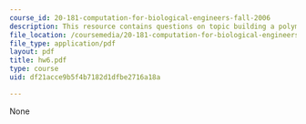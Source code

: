 ```yaml
---
course_id: 20-181-computation-for-biological-engineers-fall-2006
description: This resource contains questions on topic building a polymer.
file_location: /coursemedia/20-181-computation-for-biological-engineers-fall-2006/df21acce9b5f4b7182d1dfbe2716a18a_hw6.pdf
file_type: application/pdf
layout: pdf
title: hw6.pdf
type: course
uid: df21acce9b5f4b7182d1dfbe2716a18a

---
```

None